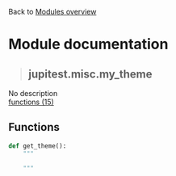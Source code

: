 Back to [Modules overview](https://github.com/pyrustic/jupitest/blob/master/docs/modules/README.md)
  
# Module documentation
>## jupitest.misc.my\_theme
No description
<br>
[functions (15)](https://github.com/pyrustic/jupitest/blob/master/docs/modules/content/jupitest.misc.my_theme/functions.md)


## Functions
```python
def get_theme():
    """
    
    """

```

